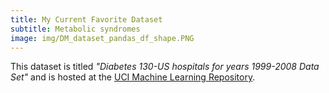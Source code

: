 ```yaml
---
title: My Current Favorite Dataset
subtitle: Metabolic syndromes
image: img/DM_dataset_pandas_df_shape.PNG
---
```


This dataset is titled *"Diabetes 130-US hospitals for years 1999-2008 Data Set"* and is hosted at the [UCI Machine Learning Repository](https://archive.ics.uci.edu/ml/datasets/diabetes+130-us+hospitals+for+years+1999-2008).
